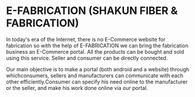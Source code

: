 # E-FABRICATION (SHAKUN FIBER & FABRICATION)

In today's era of the Internet, there is no E-Commerce website for fabrication so with the help of E-FABRICATION we can bring the fabrication business an E-Commerce portal. All the products can be bought and sold using this service. Seller and consumer can be directly connected.

Our main objective is to make a portal (both android and a website) through whichconsumers, sellers and manufacturers can communicate with each other efficiently.Consumer can specify his need online to the manufacturer or the seller, and make his work done online via our portal.
